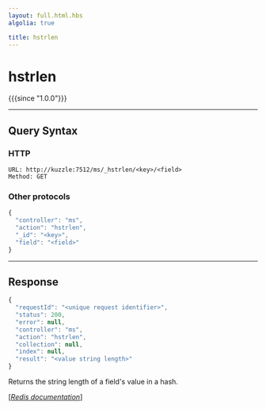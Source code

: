 ```yaml
---
layout: full.html.hbs
algolia: true

title: hstrlen
---
```


# hstrlen

{{{since "1.0.0"}}}



---

## Query Syntax

### HTTP

```http
URL: http://kuzzle:7512/ms/_hstrlen/<key>/<field>
Method: GET
```

### Other protocols


```js
{
  "controller": "ms",
  "action": "hstrlen",
  "_id": "<key>",
  "field": "<field>"
}
```

---

## Response

```javascript
{
  "requestId": "<unique request identifier>",
  "status": 200,
  "error": null,
  "controller": "ms",
  "action": "hstrlen",
  "collection": null,
  "index": null,
  "result": "<value string length>"
}
```

Returns the string length of a field's value in a hash.

[[_Redis documentation_]](https://redis.io/commands/hstrlen)
